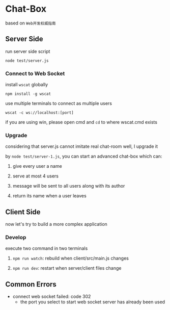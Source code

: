 # Chat-Box

based on `Web开发权威指南`

## Server Side

run server side script

```
node test/server.js
```

### Connect to Web Socket

install `wscat` globally

```
npm install -g wscat
```

use multiple terminals to connect as multiple users

```
wscat -c ws://localhost:[port]
```

if you are using win, please open cmd and `cd` to where wscat.cmd exists

### Upgrade

considering that server.js cannot imitate real chat-room well, I upgrade it

by `node test/server-1.js`, you can start an advanced chat-box which can:

1. give every user a name

2. serve at most 4 users

3. message will be sent to all users along with its author

4. return its name when a user leaves

## Client Side

now let's try to build a more complex application


### Develop

execute two command in two terminals

1. `npm run watch`: rebuild when client/src/main.js changes

2. `npm run dev`: restart when server/client files change

## Common Errors

- connect web socket failed: code 302
  - the port you select to start web socket server has already been used

